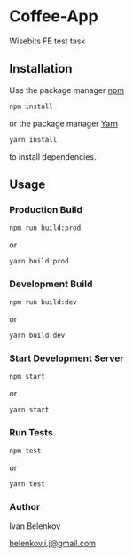 # Coffee-App

Wisebits FE test task

## Installation

Use the package manager [npm](https://www.npmjs.com/)

```bash
npm install
```

or the package manager [Yarn](https://yarnpkg.com/)

```bash
yarn install
```

to install dependencies.

## Usage

### Production Build

```bash
npm run build:prod
```

or

```bash
yarn build:prod
```

### Development Build

```bash
npm run build:dev
```

or

```bash
yarn build:dev
```

### Start Development Server

```bash
npm start
```

or

```bash
yarn start
```

### Run Tests

```bash
npm test
```

or

```bash
yarn test
```

### Author

Ivan Belenkov

<belenkov.i.j@gmail.com>

